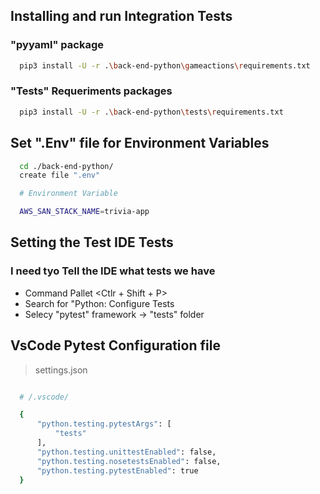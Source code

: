 ## Installing and run Integration Tests  
### "pyyaml" package
```bash
  pip3 install -U -r .\back-end-python\gameactions\requirements.txt
```

### "Tests" Requeriments packages
```bash
  pip3 install -U -r .\back-end-python\tests\requirements.txt 
```

## Set ".Env" file for Environment Variables

```bash
  cd ./back-end-python/
  create file ".env"

  # Environment Variable

  AWS_SAN_STACK_NAME=trivia-app
```

## Setting the Test IDE Tests
### I need tyo Tell the IDE what tests we have

* Command Pallet <Ctlr + Shift + P>
* Search for "Python: Configure Tests
* Selecy "pytest" framework -> "tests" folder

## VsCode Pytest Configuration file
>settings.json
```bash

  # /.vscode/

  {
      "python.testing.pytestArgs": [
          "tests"
      ],
      "python.testing.unittestEnabled": false,
      "python.testing.nosetestsEnabled": false,
      "python.testing.pytestEnabled": true
  }
```

